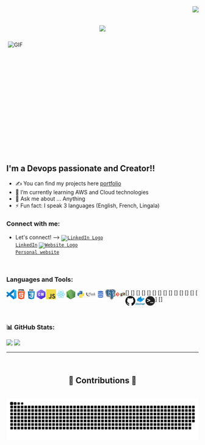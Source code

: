 <img align="right" src="https://visitor-badge.laobi.icu/badge?page_id=felicien-misseba.felicien-misseba" />

<h1 align="center">
    <img src="https://readme-typing-svg.herokuapp.com/?font=Righteous&size=35&center=true&vCenter=true&width=500&height=70&duration=4000&lines=Hi+There!+👋;+I'm+Felicien+Misseba+!;" />
</h1>

 <img align="right" alt="GIF" src="https://github.com/arsentieva/arsentieva/blob/main/code.gif?raw=true" width="500" height="320" />


## I'm a Devops passionate and Creator!!
- ✍ You can find my projects here [portfolio]
- 🌱 I’m currently learning AWS and Cloud technologies
- 💬 Ask me about ... Anything
- ⚡ Fun fact: I speak 3 languages (English, French, Lingala)


###  Connect with me:
-  Let's connect! --> <code><a href="https://www.linkedin.com/in/felicien-misseba/" target="_blank" title="LinkedIn Profile"><img alt="LinkedIn Logo" width="22" src="https://cdn4.iconfinder.com/data/icons/colorful-guache-social-media-logos-1/159/social-media_linkedin-512.png"> LinkedIn</a></code> <code><a href="https://felicienmisseba.link" target="_blank" title="Website Profile"><img alt="Website Logo" width="22" src="https://cdn3.iconfinder.com/data/icons/colorful-guache-social-media-logos-1/159/social-media_web-256.png"> Personal website</a></code>

<br />

### Languages and Tools:

[<img align="left" alt="Visual Studio Code" width="26px" src="https://raw.githubusercontent.com/github/explore/80688e429a7d4ef2fca1e82350fe8e3517d3494d/topics/visual-studio-code/visual-studio-code.png" />]
[<img align="left" alt="HTML5" width="26px" src="https://raw.githubusercontent.com/github/explore/80688e429a7d4ef2fca1e82350fe8e3517d3494d/topics/html/html.png" />]
[<img align="left" alt="CSS3" width="26px" src="https://raw.githubusercontent.com/github/explore/80688e429a7d4ef2fca1e82350fe8e3517d3494d/topics/css/css.png" />]
[<img align="left" alt="CSharp" width="26px" src="https://raw.githubusercontent.com/github/explore/80688e429a7d4ef2fca1e82350fe8e3517d3494d/topics/csharp/csharp.png" />]
[<img align="left" alt="JavaScript" width="26px" src="https://raw.githubusercontent.com/github/explore/80688e429a7d4ef2fca1e82350fe8e3517d3494d/topics/javascript/javascript.png" />]
[<img align="left" alt="React" width="26px" src="https://raw.githubusercontent.com/github/explore/80688e429a7d4ef2fca1e82350fe8e3517d3494d/topics/react/react.png" />]
[<img align="left" alt="Node.js" width="26px" src="https://raw.githubusercontent.com/github/explore/80688e429a7d4ef2fca1e82350fe8e3517d3494d/topics/nodejs/nodejs.png" />]
[<img align="left" alt="python" width="26px" src="https://raw.githubusercontent.com/github/explore/80688e429a7d4ef2fca1e82350fe8e3517d3494d/topics/python/python.png" />]
[<img align="left" alt="flask" width="26px" src="https://raw.githubusercontent.com/github/explore/80688e429a7d4ef2fca1e82350fe8e3517d3494d/topics/flask/flask.png" />]
[<img align="left" alt="SQL" width="26px" src="https://raw.githubusercontent.com/github/explore/80688e429a7d4ef2fca1e82350fe8e3517d3494d/topics/sql/sql.png" />]
[<img align="left" alt="postgreSQL" width="26px" src="https://raw.githubusercontent.com/github/explore/80688e429a7d4ef2fca1e82350fe8e3517d3494d/topics/postgresql/postgresql.png" />]
[<img align="left" alt="Git" width="26px" src="https://raw.githubusercontent.com/github/explore/80688e429a7d4ef2fca1e82350fe8e3517d3494d/topics/git/git.png" />]
[<img align="left" alt="GitHub" width="26px" src="https://raw.githubusercontent.com/github/explore/78df643247d429f6cc873026c0622819ad797942/topics/github/github.png" />]
[<img align="left" alt="Docker" width="26px" src="https://raw.githubusercontent.com/github/explore/80688e429a7d4ef2fca1e82350fe8e3517d3494d/topics/docker/docker.png" />]
[<img align="left" alt="Terminal" width="26px" src="https://raw.githubusercontent.com/github/explore/80688e429a7d4ef2fca1e82350fe8e3517d3494d/topics/terminal/terminal.png" />]

<br />

### 📊 GitHub Stats:
![](https://github-readme-stats.vercel.app/api?username=felicien-misseba&theme=dark&hide_border=true&include_all_commits=false&count_private=true)
![](https://github-readme-stats.vercel.app/api/top-langs/?username=felicien-misseba&theme=dark&hide_border=true&include_all_commits=false&count_private=true&layout=compact)

---
<br />



<div align="center">
  <h2>🐍 Contributions 🐍</h2>
  <br>
  <img alt="snake eating my contributions" src="https://raw.githubusercontent.com/felicien-misseba/felicien-misseba/output/github-contribution-grid-snake.svg" />

  
  <br/>
</div>

[website]: https://felicienmisseba.link/
[linkedin]: https://linkedin.com/in/felicien-misseba
[portfolio]: https://www.felicienmisseba.link/categories/projects/
